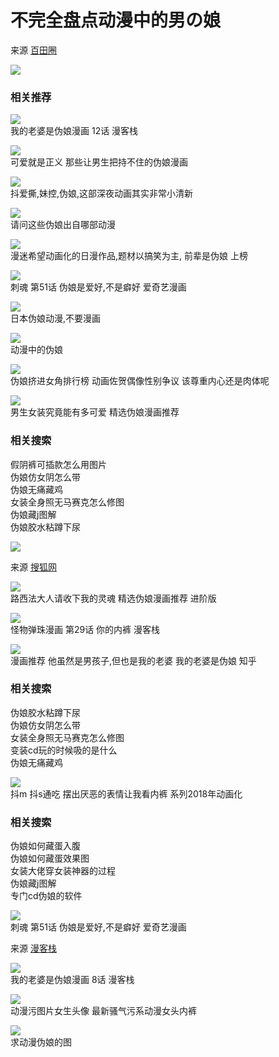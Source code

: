 # 不完全盘点动漫中的男の娘

来源 [百田圈](http://qq.100bt.com/topic-11486960-2.html)

![](http://img3.a0bi.com/upload/ttq/20140722/1406006577608.jpg)

### 相关推荐

![](https://i01piccdn.sogoucdn.com/6ebb8b6221fe5253)  
我的老婆是伪娘漫画 12话 漫客栈

![](https://i02piccdn.sogoucdn.com/157f851855bf83b9)  
可爱就是正义 那些让男生把持不住的伪娘漫画

![](https://i04piccdn.sogoucdn.com/c9d53797c65a8336)  
抖爱撕,妹控,伪娘,这部深夜动画其实非常小清新

![](https://i03piccdn.sogoucdn.com/07d140d6f5f20991)  
请问这些伪娘出自哪部动漫

![](https://i03piccdn.sogoucdn.com/f8a953a44e875f4c)  
漫迷希望动画化的日漫作品,题材以搞笑为主, 前辈是伪娘 上榜

![](https://i02piccdn.sogoucdn.com/3456f505a16a4d0b)  
刺魂 第51话 伪娘是爱好,不是癖好 爱奇艺漫画

![](https://i03piccdn.sogoucdn.com/4a195473c9f23788)  
日本伪娘动漫,不要漫画

![](https://i03piccdn.sogoucdn.com/d83cfeb948e2d1be)  
动漫中的伪娘

![](https://i02piccdn.sogoucdn.com/3e9f5e985ded18a0)  
伪娘挤进女角排行榜 动画佐贺偶像性别争议 该尊重内心还是肉体呢

![](https://i02piccdn.sogoucdn.com/5a858f53fc6f2bc8)  
男生女装究竟能有多可爱 精选伪娘漫画推荐

### 相关搜索

假阴裤可插款怎么用图片  
伪娘仿女阴怎么带  
伪娘无痛藏鸡  
女装全身照无马赛克怎么修图  
伪娘藏j图解  
伪娘胶水粘蹲下尿

![](http://5b0988e595225.cdn.sohucs.com/images/20171117/b058820108584ee78ba7c5081fbd5e92.jpeg)

来源 [搜狐网](https://www.sohu.com/a/204986554_478340)

![](https://i03piccdn.sogoucdn.com/4c6b5391b3cb537d)  
路西法大人请收下我的灵魂 精选伪娘漫画推荐 进阶版

![](https://i01piccdn.sogoucdn.com/a0c6ef5c264d295c)  
怪物弹珠漫画 第29话 你的内裤 漫客栈

![](https://i02piccdn.sogoucdn.com/9139330b0ee2069e)  
漫画推荐 他虽然是男孩子,但也是我的老婆 我的老婆是伪娘 知乎

### 相关搜索

伪娘胶水粘蹲下尿  
伪娘仿女阴怎么带  
女装全身照无马赛克怎么修图  
变装cd玩的时候吸的是什么  
伪娘无痛藏鸡  

![](https://i03piccdn.sogoucdn.com/087aa43714afb2fbf)  
抖m 抖s通吃 摆出厌恶的表情让我看内裤 系列2018年动画化

### 相关搜索

伪娘如何藏蛋入腹  
伪娘如何藏蛋效果图  
女装大佬穿女装神器的过程  
伪娘藏j图解  
专门cd伪娘的软件  

![](https://i02piccdn.sogoucdn.com/03dd84dad278ea07)  
刺魂 第51话 伪娘是爱好,不是癖好 爱奇艺漫画

来源 [漫客栈](https://www.mkzhan.com/209770/521459.html)

![](https://i03piccdn.sogoucdn.com/780f56c459f73450)  
我的老婆是伪娘漫画 8话 漫客栈

![](https://i02piccdn.sogoucdn.com/044a8f23c9af8a30)  
动漫污图片女生头像 最新骚气污系动漫女头内裤

![](https://i02piccdn.sogoucdn.com/d33a09ce03344c84)  
求动漫伪娘的图